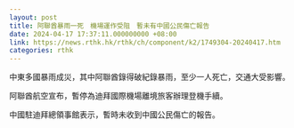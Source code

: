 ```yaml
---
layout: post
title: 阿聯酋暴雨一死　機場運作受阻　暫未有中國公民傷亡報告
date: 2024-04-17 17:37:11.000000000 +08:00
link: https://news.rthk.hk/rthk/ch/component/k2/1749304-20240417.htm
categories: rthk
---
```


中東多國暴雨成災，其中阿聯酋錄得破紀錄暴雨，至少一人死亡，交通大受影響。

阿聯酋航空宣布，暫停為迪拜國際機場離境旅客辦理登機手續。

中國駐迪拜總領事館表示，暫時未收到中國公民傷亡的報告。
